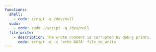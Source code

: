 ```yaml
---
functions:
  shell:
    - code: script -q /dev/null
  sudo:
    - code: sudo ./script -q /dev/null
  file-write:
    - description: The wrote content is corrupted by debug prints.
      code: script -q -c 'echo DATA' file_to_write
---
```

